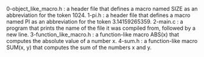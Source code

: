 0-object_like_macro.h : a header file that defines a macro named SIZE as an abbreviation for the token 1024. 1-pi.h : a header file that defines a macro named PI as an abbreviation for the token 3.14159265359. 2-main.c : a program that prints the name of the file it was compiled from, followed by a new line. 3-function_like_macro.h : a function-like macro ABS(x) that computes the absolute value of a number x. 4-sum.h : a function-like macro SUM(x, y) that computes the sum of the numbers x and y.
